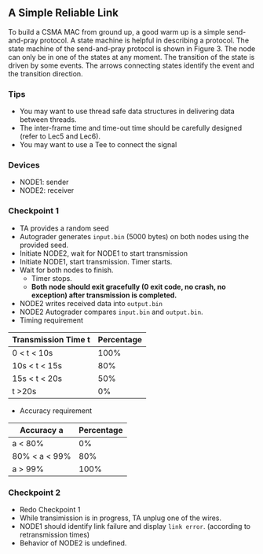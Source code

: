 ## A Simple Reliable Link

To build a CSMA MAC from ground up, a good warm up is a simple send-and-pray protocol. A state machine is helpful in describing a protocol. The state machine of the send-and-pray protocol is shown in Figure 3. The node can only be in one of the states at any moment. The transition of the state is driven by some events. The arrows connecting states identify the event and the transition direction.

### Tips
- You may want to use thread safe data structures in delivering data between threads.
- The inter-frame time and time-out time should be carefully designed (refer to Lec5 and Lec6).
- You may want to use a Tee to connect the signal

### Devices
- NODE1: sender
- NODE2: receiver

### Checkpoint 1
- TA provides a random seed
- Autograder generates `input.bin` (5000 bytes) on both nodes using the provided seed.
- Initiate NODE2, wait for NODE1 to start transmission
- Initiate NODE1, start transmission. Timer starts.
- Wait for both nodes to finish.
    - Timer stops.
    - **Both node should exit gracefully (0 exit code, no crash, no exception) after transmission is completed.**
- NODE2 writes received data into `output.bin`
- NODE2 Autograder compares `input.bin` and `output.bin`.
- Timing requirement

| Transmission Time t | Percentage |
| ------------------- | ---------- |
| 0 < t < 10s         | 100%       |
| 10s < t < 15s       | 80%        |
| 15s < t < 20s       | 50%        |
| t >20s              | 0%         |

- Accuracy requirement

| Accuracy a    | Percentage |
| ------------- | ---------- |
| a < 80%       | 0%         |
| 80% < a < 99% | 80%        |
| a > 99%       | 100%       |

### Checkpoint 2
- Redo Checkpoint 1
- While transimission is in progress, TA unplug one of the wires.
- NODE1 should identify link failure and display `link error`. (according to retransmission times)
- Behavior of NODE2 is undefined.
